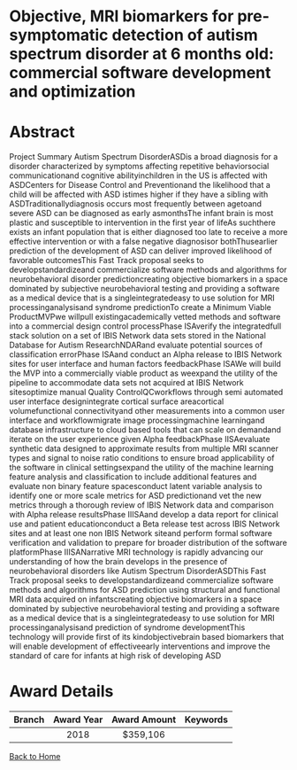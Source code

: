 
Objective, MRI biomarkers for pre-symptomatic detection of autism spectrum disorder at 6 months old: commercial software development and optimization
=====================================================================================================================================================

# Abstract


Project Summary
Autism Spectrum DisorderASDis a broad diagnosis for a disorder characterized by symptoms
affecting repetitive behaviorsocial communicationand cognitive abilityinchildren in the
US is affected with ASDCenters for Disease Control and Preventionand the likelihood
that a child will be affected with ASD istimes higher if they have a sibling with ASDTraditionallydiagnosis occurs most frequently between agetoand severe ASD can be
diagnosed as early asmonthsThe infant brain is most plastic and susceptible to intervention
in the first year of lifeAs suchthere exists an infant population that is either diagnosed too late
to receive a more effective intervention or with a false negative diagnosisor bothThusearlier
prediction of the development of ASD can deliver improved likelihood of favorable outcomesThis
Fast Track proposal seeks to developstandardizeand commercialize software methods and
algorithms for neurobehavioral disorder predictioncreating objective biomarkers in a space
dominated by subjective neurobehavioral testing and providing a software as a medical device
that is a singleintegratedeasy to use solution for MRI processinganalysisand syndrome
predictionTo create a Minimum Viable ProductMVPwe willpull existingacademically vetted
methods and software into a commercial design control processPhase ISAverify the
integratedfull stack solution on a set of IBIS Network data sets stored in the National Database
for Autism ResearchNDARand evaluate potential sources of classification errorPhase ISAand conduct an Alpha release to IBIS Network sites for user interface and human factors feedbackPhase ISAWe will build the MVP into a commercially viable product as weexpand the utility
of the pipeline to accommodate data sets not acquired at IBIS Network sitesoptimize manual
Quality ControlQCworkflows through semi automated user interface designintegrate cortical
surface areacortical volumefunctional connectivityand other measurements into a common
user interface and workflowmigrate image processingmachine learningand database
infrastructure to cloud based tools that can scale on demandand iterate on the user experience
given Alpha feedbackPhase IISAevaluate synthetic data designed to approximate results
from multiple MRI scanner types and signal to noise ratio conditions to ensure broad applicability
of the software in clinical settingsexpand the utility of the machine learning feature analysis and
classification to include additional features and evaluate non binary feature spacesconduct latent
variable analysis to identify one or more scale metrics for ASD predictionand vet the new metrics
through a thorough review of IBIS Network data and comparison with Alpha release resultsPhase IIISAand develop a data report for clinical use and patient educationconduct a Beta
release test across IBIS Network sites and at least one non IBIS Network siteand perform formal
software verification and validation to prepare for broader distribution of the software platformPhase IIISANarrative
MRI technology is rapidly advancing our understanding of how the brain develops in the presence
of neurobehavioral disorders like Autism Spectrum DisorderASDThis Fast Track proposal
seeks to developstandardizeand commercialize software methods and algorithms for ASD
prediction using structural and functional MRI data acquired on infantscreating objective
biomarkers in a space dominated by subjective neurobehavioral testing and providing a software
as a medical device that is a singleintegratedeasy to use solution for MRI processinganalysisand prediction of syndrome developmentThis technology will provide first of its kindobjectivebrain based biomarkers that will enable development of effectiveearly interventions and improve
the standard of care for infants at high risk of developing ASD  

# Award Details

|Branch|Award Year|Award Amount|Keywords|
| :---: | :---: | :---: | :---: |
||2018|$359,106||
  
  


[Back to Home](https://github.com/chrischow/dod_sbir_awards#2561)
